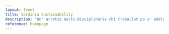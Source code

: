```yaml
---
layout: front
title: Sardinia Sustainability
description: "Un' arretza multi-disciplinària chi traballat po s' adelantamentu sustenìbili in Sardìnnia"
reference: homepage
---
```

